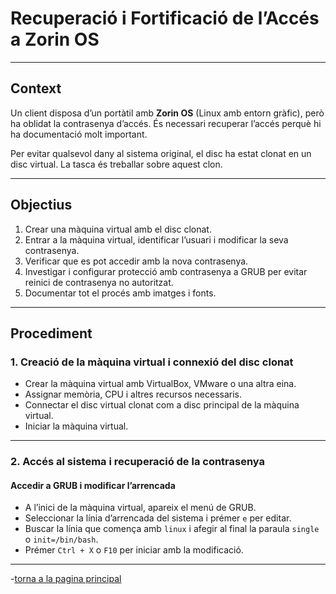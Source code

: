 # Recuperació i Fortificació de l’Accés a Zorin OS

---

## Context

Un client disposa d’un portàtil amb **Zorin OS** (Linux amb entorn gràfic), però ha oblidat la contrasenya d’accés. És necessari recuperar l’accés perquè hi ha documentació molt important.

Per evitar qualsevol dany al sistema original, el disc ha estat clonat en un disc virtual. La tasca és treballar sobre aquest clon.

---

## Objectius

1. Crear una màquina virtual amb el disc clonat.
2. Entrar a la màquina virtual, identificar l’usuari i modificar la seva contrasenya.
3. Verificar que es pot accedir amb la nova contrasenya.
4. Investigar i configurar protecció amb contrasenya a GRUB per evitar reinici de contrasenya no autoritzat.
5. Documentar tot el procés amb imatges i fonts.

---

## Procediment

### 1. Creació de la màquina virtual i connexió del disc clonat

- Crear la màquina virtual amb VirtualBox, VMware o una altra eina.
- Assignar memòria, CPU i altres recursos necessaris.
- Connectar el disc virtual clonat com a disc principal de la màquina virtual.
- Iniciar la màquina virtual.

---

### 2. Accés al sistema i recuperació de la contrasenya

#### Accedir a GRUB i modificar l’arrencada

- A l’inici de la màquina virtual, apareix el menú de GRUB.
- Seleccionar la línia d’arrencada del sistema i prémer `e` per editar.
- Buscar la línia que comença amb `linux` i afegir al final la paraula `single` o `init=/bin/bash`.
- Prémer `Ctrl + X` o `F10` per iniciar amb la modificació.




---
-[torna a la pagina principal](/)



